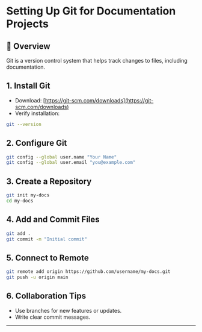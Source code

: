 # Setting Up Git for Documentation Projects

## 📝 Overview
Git is a version control system that helps track changes to files, including documentation.

## 1. Install Git
- Download: [https://git-scm.com/downloads](https://git-scm.com/downloads)
- Verify installation:
```bash
git --version
```

## 2. Configure Git
```bash
git config --global user.name "Your Name"
git config --global user.email "you@example.com"
```

## 3. Create a Repository
```bash
git init my-docs
cd my-docs
```

## 4. Add and Commit Files
```bash
git add .
git commit -m "Initial commit"
```

## 5. Connect to Remote
```bash
git remote add origin https://github.com/username/my-docs.git
git push -u origin main
```

## 6. Collaboration Tips
- Use branches for new features or updates.
- Write clear commit messages.

---
